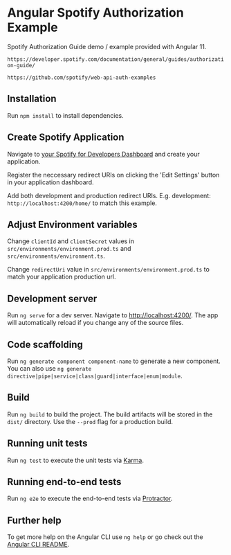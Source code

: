 # Angular Spotify Authorization Example

Spotify Authorization Guide demo / example provided with Angular 11.

`https://developer.spotify.com/documentation/general/guides/authorization-guide/`

`https://github.com/spotify/web-api-auth-examples`

## Installation

Run `npm install` to install dependencies.

## Create Spotify Application

Navigate to [your Spotify for Developers Dashboard](https://developer.spotify.com/dashboard/applications) and create your application.

Register the neccessary redirect URIs on clicking the 'Edit Settings' button in your application dashboard.

Add both development and production redirect URIs. E.g. development: `http://localhost:4200/home/` to match this example.

## Adjust Environment variables

Change `clientId` and `clientSecret` values in `src/environments/environment.prod.ts` and `src/environments/environment.ts`.

Change `redirectUri` value in `src/environments/environment.prod.ts` to match your application production url.

## Development server

Run `ng serve` for a dev server. Navigate to [http://localhost:4200/](http://localhost:4200/). The app will automatically reload if you change any of the source files.

## Code scaffolding

Run `ng generate component component-name` to generate a new component. You can also use `ng generate directive|pipe|service|class|guard|interface|enum|module`.

## Build

Run `ng build` to build the project. The build artifacts will be stored in the `dist/` directory. Use the `--prod` flag for a production build.

## Running unit tests

Run `ng test` to execute the unit tests via [Karma](https://karma-runner.github.io).

## Running end-to-end tests

Run `ng e2e` to execute the end-to-end tests via [Protractor](http://www.protractortest.org/).

## Further help

To get more help on the Angular CLI use `ng help` or go check out the [Angular CLI README](https://github.com/angular/angular-cli/blob/master/README.md).
